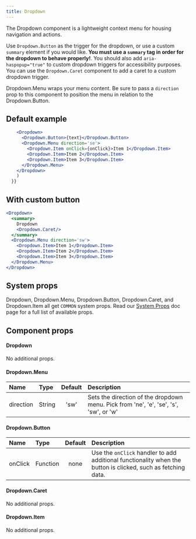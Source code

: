 ```yaml
---
title: Dropdown
---
```

The Dropdown component is a lightweight context menu for housing navigation and actions.

Use `Dropdown.Button` as the trigger for the dropdown, or use a custom `summary` element if you would like. **You must use a `summary` tag in order for the dropdown to behave properly!**. You should also add `aria-haspopup="true"` to custom dropdown triggers for accessibility purposes. You can use the `Dropdown.Caret` component to add a caret to a custom dropdown trigger.

Dropdown.Menu wraps your menu content. Be sure to pass a `direction` prop to this component to position the menu in relation to the Dropdown.Button.

## Default example
```jsx live
    <Dropdown>
      <Dropdown.Button>{text}</Dropdown.Button>
      <Dropdown.Menu direction='se'>
        <Dropdown.Item onClick={onClick}>Item 1</Dropdown.Item>
        <Dropdown.Item>Item 2</Dropdown.Item>
        <Dropdown.Item>Item 3</Dropdown.Item>
      </Dropdown.Menu>
    </Dropdown>
    )
  }}
```

## With custom button
```jsx live
<Dropdown>
  <summary>
    Dropdown
    <Dropdown.Caret/>
  </summary>
  <Dropdown.Menu direction='sw'>
    <Dropdown.Item>Item 1</Dropdown.Item>
    <Dropdown.Item>Item 2</Dropdown.Item>
    <Dropdown.Item>Item 3</Dropdown.Item>
  </Dropdown.Menu>
</Dropdown>
```

## System props

Dropdown, Dropdown.Menu, Dropdown.Button, Dropdown.Caret, and Dropdown.Item all get `COMMON` system props. Read our [System Props](/system-props) doc page for a full list of available props.

## Component props

#### Dropdown
No additional props.

#### Dropdown.Menu
| Name | Type | Default | Description |
| :- | :- | :-: | :- |
| direction | String | 'sw' | Sets the direction of the dropdown menu. Pick from 'ne', 'e', 'se', 's', 'sw', or 'w' |

#### Dropdown.Button
| Name | Type | Default | Description |
| :- | :- | :-: | :- |
| onClick | Function | none | Use the `onClick` handler to add additional functionality when the button is clicked, such as fetching data. |

#### Dropdown.Caret
No additional props.

#### Dropdown.Item
No additional props.
